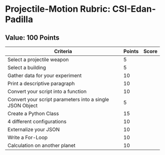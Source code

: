 # Projectile-Motion Rubric: CSI-Edan-Padilla

## Value: 100 Points 
| Criteria | Points | Score | 
|----------|--------|-------| 
| Select a projectile weapon | 5 |  | 
| Select a building | 5 |  | 
| Gather data for your experiment | 10 |  | 
| Print a descriptive paragraph | 10 |  | 
| Convert your script into a function | 10 |  | 
| Convert your script parameters into a single JSON Object  | 5 |  | 
| Create a Python Class | 15 |  | 
| 4 different configurations | 10 |  | 
| Externalize your JSON | 10 |  | 
| Write a For-Loop | 10 |  | 
| Calculation on another planet | 10 |  | 